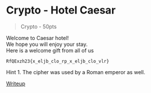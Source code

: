 # Crypto - Hotel Caesar
> Crypto - 50pts

Welcome to Caesar hotel!<br>
We hope you will enjoy your stay.<br>
Here is a welcome gift from all of us
```
RfQExzh23{x_eljb_clo_rp_x_eljb_clo_vlr}
```

Hint 1. The cipher was used by a Roman emperor as well.

[Writeup](writeup.md)
